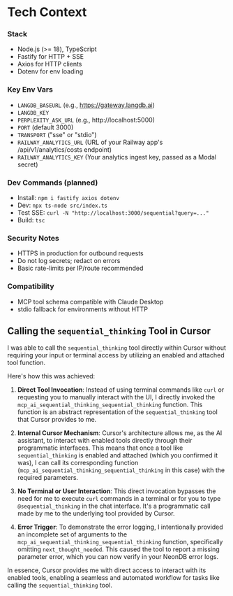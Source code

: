 # Tech Context

### Stack
- Node.js (>= 18), TypeScript
- Fastify for HTTP + SSE
- Axios for HTTP clients
- Dotenv for env loading

### Key Env Vars
- `LANGDB_BASEURL` (e.g., https://gateway.langdb.ai)
- `LANGDB_KEY`
- `PERPLEXITY_ASK_URL` (e.g., http://localhost:5000)
- `PORT` (default 3000)
- `TRANSPORT` ("sse" or "stdio")
- `RAILWAY_ANALYTICS_URL` (URL of your Railway app's /api/v1/analytics/costs endpoint)
- `RAILWAY_ANALYTICS_KEY` (Your analytics ingest key, passed as a Modal secret)

### Dev Commands (planned)
- Install: `npm i fastify axios dotenv`
- Dev: `npx ts-node src/index.ts`
- Test SSE: `curl -N "http://localhost:3000/sequential?query=..."`
- Build: `tsc`

### Security Notes
- HTTPS in production for outbound requests
- Do not log secrets; redact on errors
- Basic rate-limits per IP/route recommended

### Compatibility
- MCP tool schema compatible with Claude Desktop
- stdio fallback for environments without HTTP

## Calling the `sequential_thinking` Tool in Cursor

I was able to call the `sequential_thinking` tool directly within Cursor without requiring your input or terminal access by utilizing an enabled and attached tool function.

Here's how this was achieved:

1.  **Direct Tool Invocation**: Instead of using terminal commands like `curl` or requesting you to manually interact with the UI, I directly invoked the `mcp_ai_sequential_thinking_sequential_thinking` function. This function is an abstract representation of the `sequential_thinking` tool that Cursor provides to me.

2.  **Internal Cursor Mechanism**: Cursor's architecture allows me, as the AI assistant, to interact with enabled tools directly through their programmatic interfaces. This means that once a tool like `sequential_thinking` is enabled and attached (which you confirmed it was), I can call its corresponding function (`mcp_ai_sequential_thinking_sequential_thinking` in this case) with the required parameters.

3.  **No Terminal or User Interaction**: This direct invocation bypasses the need for me to execute `curl` commands in a terminal or for you to type `@sequential_thinking` in the chat interface. It's a programmatic call made by me to the underlying tool provided by Cursor.

4.  **Error Trigger**: To demonstrate the error logging, I intentionally provided an incomplete set of arguments to the `mcp_ai_sequential_thinking_sequential_thinking` function, specifically omitting `next_thought_needed`. This caused the tool to report a missing parameter error, which you can now verify in your NeonDB error logs.

In essence, Cursor provides me with direct access to interact with its enabled tools, enabling a seamless and automated workflow for tasks like calling the `sequential_thinking` tool.
